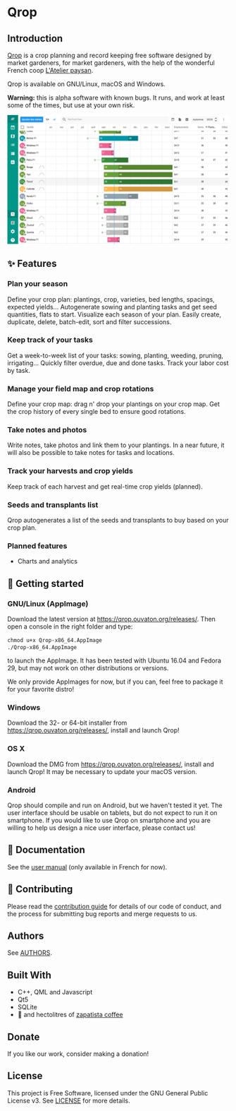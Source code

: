 # Qrop

## Introduction

[Qrop](https://qrop.frama.io) is a crop planning and record keeping free
software designed by market gardeners, for market gardeners, with the help of
the wonderful French coop [L'Atelier paysan](https://latelierpaysan.org).

Qrop is available on GNU/Linux, macOS and Windows.

**Warning:** this is alpha software with known bugs. It runs, and work at least
some of the times, but use at your own risk.

![Screenshot of Qrop](qrop.png)

## ✨ Features

### Plan your season

Define your crop plan: plantings, crop, varieties, bed lengths, spacings,
expected yields... Autogenerate sowing and planting tasks and get seed
quantities, flats to start. Visualize each season of your plan. Easily create,
duplicate, delete, batch-edit, sort and filter successions.

### Keep track of your tasks

Get a week-to-week list of your tasks: sowing, planting, weeding, pruning,
irrigating... Quickly filter overdue, due and done tasks. Track your labor cost
by task.

### Manage your field map and crop rotations

Define your crop map: drag n' drop your plantings on your crop map. Get the crop
history of every single bed to ensure good rotations.

### Take notes and photos

Write notes, take photos and link them to your plantings. In a near future, it
will also be possible to take notes for tasks and locations.

### Track your harvests and crop yields

Keep track of each harvest and get real-time crop yields (planned).

### Seeds and transplants list

Qrop autogenerates a list of the seeds and transplants to buy based on your crop
plan.

### Planned features

 - Charts and analytics

## 🚀 Getting started

### GNU/Linux (AppImage)

Download the latest version at https://qrop.ouvaton.org/releases/. Then
open a console in the right folder and type:

```shell
chmod u+x Qrop-x86_64.AppImage
./Qrop-x86_64.AppImage
```

to launch the AppImage. It has been tested with Ubuntu 16.04 and Fedora 29, but
may not work on other distributions or versions.

We only provide AppImages for now, but if you can, feel free to package it for
your favorite distro!

### Windows
Download the 32- or 64-bit installer from https://qrop.ouvaton.org/releases/,
install and launch Qrop!

### OS X

Download the DMG from https://qrop.ouvaton.org/releases/, install and launch
Qrop! It may be necessary to update your macOS version.

### Android

Qrop should compile and run on Android, but we haven't tested it yet. The user
interface should be usable on tablets, but do not expect to run it on
smartphone. If you would like to use Qrop on smartphone and you are willing to
help us design a nice user interface, please contact us!

## 📖 Documentation

See the [user manual](https://qrop.frama.io) (only available in French for now).

## 🙌 Contributing

Please read the [contribution guide](CONTRIBUTING.md) for details of our code of
conduct, and the process for submitting bug reports and merge requests to us.

## Authors

See [AUTHORS](AUTHORS.md).

## Built With

* C++, QML and Javascript
* Qt5
* SQLite
* 🖤 and hectolitres of
  [zapatista coffee](https://en.wikipedia.org/wiki/Zapatista_coffee_cooperatives)
  
## Donate

If you like our work, consider making a donation!

<script src="https://liberapay.com/ah/widgets/button.js"></script>

## License

This project is Free Software, licensed under the GNU General Public License v3. See
[LICENSE](LICENSE) for more details.
